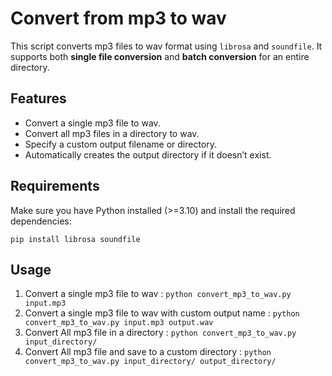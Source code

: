 # Convert from mp3 to wav 

This script converts mp3 files to wav format using `librosa` and `soundfile`. 
It supports both **single file conversion** and **batch conversion** for an entire directory.

## Features 
- Convert a single mp3 file to wav.
- Convert all mp3 files in a directory to wav.
- Specify a custom output filename or directory.
- Automatically creates the output directory if it doesn’t exist.

## Requirements
Make sure you have Python installed (>=3.10) and install the required dependencies:
```
pip install librosa soundfile
```


  ## Usage 
1. Convert a single mp3 file to wav : `python convert_mp3_to_wav.py input.mp3`
2. Convert a single mp3 file to wav with custom output name : `python convert_mp3_to_wav.py input.mp3 output.wav`
3. Convert All mp3 file in a directory : `python convert_mp3_to_wav.py input_directory/`
4. Convert All mp3 file and save to a custom directory : `python convert_mp3_to_wav.py input_directory/ output_directory/`

